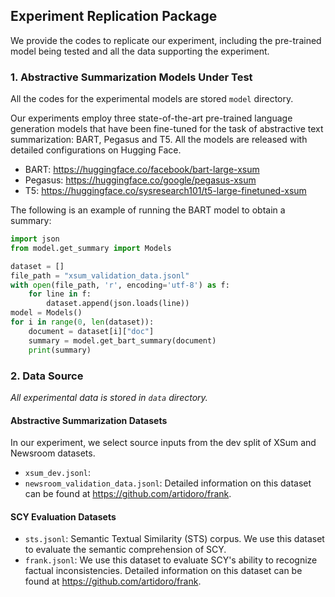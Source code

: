 ## Experiment Replication Package

We provide the codes to replicate our experiment, including the pre-trained model being tested and all the data supporting the experiment.


### 1. Abstractive Summarization Models Under Test

All the codes for the experimental models are stored `model` directory.

Our experiments employ three state-of-the-art pre-trained language generation models that have been fine-tuned for the task of abstractive text summarization: BART, Pegasus and T5. All the models are released with detailed configurations on Hugging Face.
* BART: <https://huggingface.co/facebook/bart-large-xsum>
* Pegasus: <https://huggingface.co/google/pegasus-xsum>
* T5: <https://huggingface.co/sysresearch101/t5-large-finetuned-xsum>

The following is an example of running the BART model to obtain a summary:

```python
import json
from model.get_summary import Models

dataset = []
file_path = "xsum_validation_data.jsonl"
with open(file_path, 'r', encoding='utf-8') as f:
    for line in f:
        dataset.append(json.loads(line))
model = Models()
for i in range(0, len(dataset)):
    document = dataset[i]["doc"]
    summary = model.get_bart_summary(document)
    print(summary)
```

### 2. Data Source

*All experimental data is stored in `data` directory.*

#### Abstractive Summarization Datasets

In our experiment, we select source inputs from the dev split of XSum and Newsroom datasets.

* `xsum_dev.jsonl`: 
* `newsroom_validation_data.jsonl`: Detailed information on this dataset can be found at <https://github.com/artidoro/frank>.


#### SCY Evaluation Datasets

* `sts.jsonl`: Semantic Textual Similarity (STS) corpus. We use this dataset to evaluate the semantic comprehension of SCY.
* `frank.jsonl`: We use this dataset to evaluate SCY's ability to recognize factual inconsistencies. Detailed information on this dataset can be found at <https://github.com/artidoro/frank>.





































